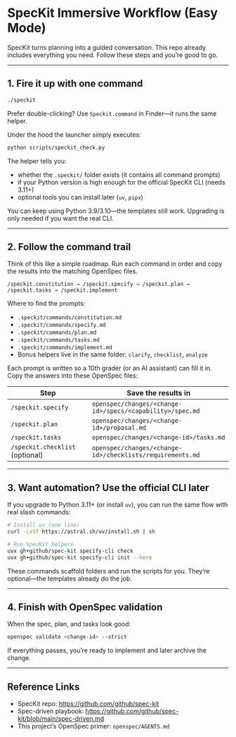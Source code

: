 # SpecKit Immersive Workflow (Easy Mode)

SpecKit turns planning into a guided conversation. This repo already includes everything you need. Follow these steps and you’re good to go.

---

## 1. Fire it up with one command

```bash
./speckit
```

Prefer double-clicking? Use `Speckit.command` in Finder—it runs the same helper.

Under the hood the launcher simply executes:

```bash
python scripts/speckit_check.py
```

The helper tells you:
- whether the `.speckit/` folder exists (it contains all command prompts)
- if your Python version is high enough for the official SpecKit CLI (needs 3.11+)
- optional tools you can install later (`uv`, `pipx`)

You can keep using Python 3.9/3.10—the templates still work. Upgrading is only needed if you want the real CLI.

---

## 2. Follow the command trail

Think of this like a simple roadmap. Run each command in order and copy the results into the matching OpenSpec files.

```
/speckit.constitution → /speckit.specify → /speckit.plan → /speckit.tasks → /speckit.implement
```

Where to find the prompts:
- `.speckit/commands/constitution.md`
- `.speckit/commands/specify.md`
- `.speckit/commands/plan.md`
- `.speckit/commands/tasks.md`
- `.speckit/commands/implement.md`
- Bonus helpers live in the same folder: `clarify`, `checklist`, `analyze`

Each prompt is written so a 10th grader (or an AI assistant) can fill it in. Copy the answers into these OpenSpec files:

| Step | Save the results in |
|------|---------------------|
| `/speckit.specify` | `openspec/changes/<change-id>/specs/<capability>/spec.md` |
| `/speckit.plan` | `openspec/changes/<change-id>/proposal.md` |
| `/speckit.tasks` | `openspec/changes/<change-id>/tasks.md` |
| `/speckit.checklist` (optional) | `openspec/changes/<change-id>/checklists/requirements.md` |

---

## 3. Want automation? Use the official CLI later

If you upgrade to Python 3.11+ (or install `uv`), you can run the same flow with real slash commands:

```bash
# Install uv (one line)
curl -LsSf https://astral.sh/uv/install.sh | sh

# Run SpecKit helpers
uvx gh+github/spec-kit specify-cli check
uvx gh+github/spec-kit specify-cli init --here
```

These commands scaffold folders and run the scripts for you. They’re optional—the templates already do the job.

---

## 4. Finish with OpenSpec validation

When the spec, plan, and tasks look good:

```bash
openspec validate <change-id> --strict
```

If everything passes, you’re ready to implement and later archive the change.

---

## Reference Links
- SpecKit repo: https://github.com/github/spec-kit
- Spec-driven playbook: https://github.com/github/spec-kit/blob/main/spec-driven.md
- This project’s OpenSpec primer: `openspec/AGENTS.md`
